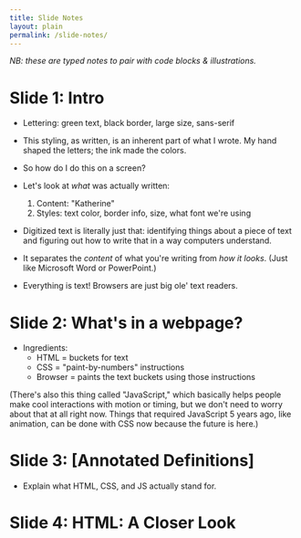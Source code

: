 ```yaml
---
title: Slide Notes
layout: plain
permalink: /slide-notes/
---
```


*NB: these are typed notes to pair with code blocks & illustrations.*

# Slide 1: Intro

- Lettering: green text, black border, large size, sans-serif
- This styling, as written, is an inherent part of what I wrote. My hand shaped the letters; the ink made the colors.
- So how do I do this on a screen?

- Let's look at *what* was actually written:
    1. Content: "Katherine"
    2. Styles: text color, border info, size, what font we're using

- Digitized text is literally just that: identifying things about a piece of text and figuring out how to write that in a way computers understand.

- It separates the *content* of what you're writing from *how it looks*. (Just like Microsoft Word or PowerPoint.)

- Everything is text! Browsers are just big ole' text readers.

# Slide 2: What's in a webpage?

- Ingredients:
    - HTML = buckets for text
    - CSS = "paint-by-numbers" instructions
    - Browser = paints the text buckets using those instructions

(There's also this thing called "JavaScript," which basically helps people make cool interactions with motion or timing, but we don't need to worry about that at all right now. Things that required JavaScript 5 years ago, like animation, can be done with CSS now because the future is here.)

# Slide 3: [Annotated Definitions]

- Explain what HTML, CSS, and JS actually stand for.

# Slide 4: HTML: A Closer Look